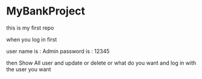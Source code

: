 # MyBankProject
this is my first repo


when you log in first 


user name is : Admin
password  is :  12345



then Show All user and update or delete or what do you want and log in with  the user you want 

